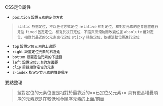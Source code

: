CSS定位屬性
- `position` <small>設置元素的定位方式</small>

>`static` <small>靜態定位，不以任何方式定位</small>
>`relative` <small>相對定位，相對於元素的正常位置進行定位</small>
>`fixed` <small>固定定位，相對於視口定位，不隨頁面滾動而改變位置</small>
>`absolute` <small>絕對定位，相對於最近的父元素進行定位</small>
>`sticky` <small>粘性定位，依據滾動位置進行定位</small>
- `top` <small>設置定位元素的上邊距</small>
- `right` <small>設置定位元素的右邊距</small>
- `bottom` <small>設置定位元素的下邊距</small>
- `left` <small>設置定位元素的左邊距</small>
- `clip` <small>剪裁絕對定位的元素</small>
- `z-index` <small>指定定位元素的堆疊順序</small>

要點整理
>絕對定位的元素位置是相對於最靠近的==已定位父元素==
>具有更高堆疊順序的元素總是在較低堆疊順序元素的上面/前面